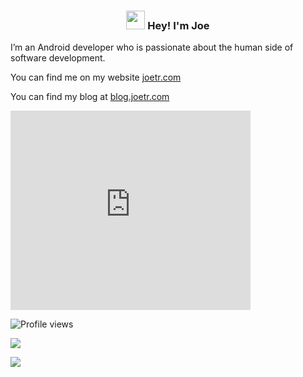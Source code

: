 <!-- Heading -->
<h3 align="center"><img src = "https://em-content.zobj.net/source/animated-noto-color-emoji/356/waving-hand_1f44b.gif" width = 30px> Hey! I'm Joe</h3>

I’m an Android developer who is passionate about the human side of software development.

You can find me on my website [joetr.com](https://joetr.com)

You can find my blog at [blog.joetr.com](https://blog.joetr.com)

<iframe width="384px" height="319px" src="https://plugins.jetbrains.com/embeddable/card/14229" frameborder="0" allowfullscreen></iframe>

![Profile views](https://gpvc.arturio.dev/j-roskopf)  

<a href="#"><img src="https://img.shields.io/badge/Kotlin-Enthusiast-_.svg?logo=kotlin"></a>

<a href="#"><img src="https://img.shields.io/github/stars/j-roskopf?style=social"></a>
